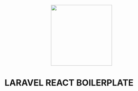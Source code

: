 <p align="center"><img src="https://cdn.fusengine.ch/logo/Fusengine.svg" width="200"></p>

# LARAVEL REACT BOILERPLATE
